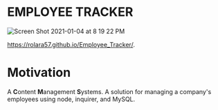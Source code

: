 # EMPLOYEE TRACKER

![Screen Shot 2021-01-04 at 8 19 22 PM](https://user-images.githubusercontent.com/60681276/103599271-603e7b80-4eca-11eb-8fb2-90722338a6cd.png)

 https://rolara57.github.io/Employee_Tracker/.
 
 

 



# Motivation
A **C**ontent **M**anagement **S**ystems. A solution for managing a company's employees using node, inquirer, and MySQL.

